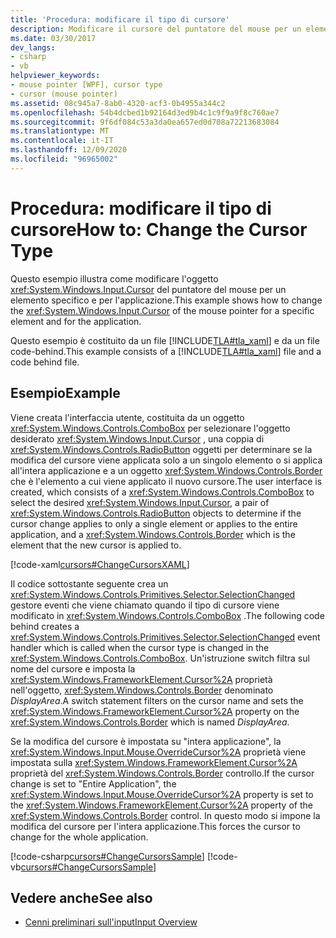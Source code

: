 ```yaml
---
title: 'Procedura: modificare il tipo di cursore'
description: Modificare il cursore del puntatore del mouse per un elemento e per un'applicazione in Windows Presentation Foundation. Questo esempio è costituito da XAML e da un file code-behind.
ms.date: 03/30/2017
dev_langs:
- csharp
- vb
helpviewer_keywords:
- mouse pointer [WPF], cursor type
- cursor (mouse pointer)
ms.assetid: 08c945a7-8ab0-4320-acf3-0b4955a344c2
ms.openlocfilehash: 54b4dcbed1b92164d3ed9b4c1c9f9a9f8c760ae7
ms.sourcegitcommit: 9f6df084c53a3da0ea657ed0d708a72213683084
ms.translationtype: MT
ms.contentlocale: it-IT
ms.lasthandoff: 12/09/2020
ms.locfileid: "96965002"
---
```

# <a name="how-to-change-the-cursor-type"></a><span data-ttu-id="7bbf7-104">Procedura: modificare il tipo di cursore</span><span class="sxs-lookup"><span data-stu-id="7bbf7-104">How to: Change the Cursor Type</span></span>
<span data-ttu-id="7bbf7-105">Questo esempio illustra come modificare l'oggetto <xref:System.Windows.Input.Cursor> del puntatore del mouse per un elemento specifico e per l'applicazione.</span><span class="sxs-lookup"><span data-stu-id="7bbf7-105">This example shows how to change the <xref:System.Windows.Input.Cursor> of the mouse pointer for a specific element and for the application.</span></span>  
  
 <span data-ttu-id="7bbf7-106">Questo esempio è costituito da un file [!INCLUDE[TLA#tla_xaml](../../../includes/tlasharptla-xaml-md.md)] e da un file code-behind.</span><span class="sxs-lookup"><span data-stu-id="7bbf7-106">This example consists of a [!INCLUDE[TLA#tla_xaml](../../../includes/tlasharptla-xaml-md.md)] file and a code behind file.</span></span>  
  
## <a name="example"></a><span data-ttu-id="7bbf7-107">Esempio</span><span class="sxs-lookup"><span data-stu-id="7bbf7-107">Example</span></span>  
 <span data-ttu-id="7bbf7-108">Viene creata l'interfaccia utente, costituita da un oggetto <xref:System.Windows.Controls.ComboBox> per selezionare l'oggetto desiderato <xref:System.Windows.Input.Cursor> , una coppia di <xref:System.Windows.Controls.RadioButton> oggetti per determinare se la modifica del cursore viene applicata solo a un singolo elemento o si applica all'intera applicazione e a un oggetto <xref:System.Windows.Controls.Border> che è l'elemento a cui viene applicato il nuovo cursore.</span><span class="sxs-lookup"><span data-stu-id="7bbf7-108">The user interface is created, which consists of a <xref:System.Windows.Controls.ComboBox> to select the desired <xref:System.Windows.Input.Cursor>, a pair of <xref:System.Windows.Controls.RadioButton> objects to determine if the cursor change applies to only a single element or applies to the entire application, and a <xref:System.Windows.Controls.Border> which is the element that the new cursor is applied to.</span></span>  
  
 [!code-xaml[cursors#ChangeCursorsXAML](~/samples/snippets/csharp/VS_Snippets_Wpf/cursors/CSharp/Window1.xaml#changecursorsxaml)]  
  
 <span data-ttu-id="7bbf7-109">Il codice sottostante seguente crea un <xref:System.Windows.Controls.Primitives.Selector.SelectionChanged> gestore eventi che viene chiamato quando il tipo di cursore viene modificato in <xref:System.Windows.Controls.ComboBox> .</span><span class="sxs-lookup"><span data-stu-id="7bbf7-109">The following code behind creates a <xref:System.Windows.Controls.Primitives.Selector.SelectionChanged> event handler which is called when the cursor type is changed in the <xref:System.Windows.Controls.ComboBox>.</span></span>  <span data-ttu-id="7bbf7-110">Un'istruzione switch filtra sul nome del cursore e imposta la <xref:System.Windows.FrameworkElement.Cursor%2A> proprietà nell'oggetto, <xref:System.Windows.Controls.Border> denominato *DisplayArea*.</span><span class="sxs-lookup"><span data-stu-id="7bbf7-110">A switch statement filters on the cursor name and sets the <xref:System.Windows.FrameworkElement.Cursor%2A> property on the <xref:System.Windows.Controls.Border> which is named *DisplayArea*.</span></span>  
  
 <span data-ttu-id="7bbf7-111">Se la modifica del cursore è impostata su "intera applicazione", la <xref:System.Windows.Input.Mouse.OverrideCursor%2A> proprietà viene impostata sulla <xref:System.Windows.FrameworkElement.Cursor%2A> proprietà del <xref:System.Windows.Controls.Border> controllo.</span><span class="sxs-lookup"><span data-stu-id="7bbf7-111">If the cursor change is set to "Entire Application", the <xref:System.Windows.Input.Mouse.OverrideCursor%2A> property is set to the <xref:System.Windows.FrameworkElement.Cursor%2A> property of the <xref:System.Windows.Controls.Border> control.</span></span>  <span data-ttu-id="7bbf7-112">In questo modo si impone la modifica del cursore per l'intera applicazione.</span><span class="sxs-lookup"><span data-stu-id="7bbf7-112">This forces the cursor to change for the whole application.</span></span>  
  
 [!code-csharp[cursors#ChangeCursorsSample](~/samples/snippets/csharp/VS_Snippets_Wpf/cursors/CSharp/Window1.xaml.cs#changecursorssample)]
 [!code-vb[cursors#ChangeCursorsSample](~/samples/snippets/visualbasic/VS_Snippets_Wpf/cursors/VisualBasic/Window1.xaml.vb#changecursorssample)]  
  
## <a name="see-also"></a><span data-ttu-id="7bbf7-113">Vedere anche</span><span class="sxs-lookup"><span data-stu-id="7bbf7-113">See also</span></span>

- [<span data-ttu-id="7bbf7-114">Cenni preliminari sull'input</span><span class="sxs-lookup"><span data-stu-id="7bbf7-114">Input Overview</span></span>](input-overview.md)

